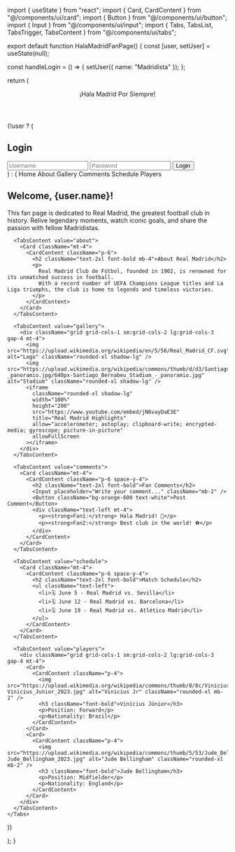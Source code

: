import { useState } from "react"; import { Card, CardContent } from "@/components/ui/card"; import { Button } from "@/components/ui/button"; import { Input } from "@/components/ui/input"; import { Tabs, TabsList, TabsTrigger, TabsContent } from "@/components/ui/tabs";

export default function HalaMadridFanPage() { const [user, setUser] = useState(null);

const handleLogin = () => { setUser({ name: "Madridista" }); };

return ( <div className="min-h-screen bg-gradient-to-br from-blue-500 via-white to-green-200 p-4 text-center"> <header className="text-4xl font-bold text-white mb-6">¡Hala Madrid Por Siempre!</header> {!user ? ( <div className="max-w-sm mx-auto bg-white rounded-2xl p-4 shadow-lg"> <h2 className="text-xl mb-2">Login</h2> <Input placeholder="Username" className="mb-2" /> <Input placeholder="Password" type="password" className="mb-4" /> <Button className="w-full bg-blue-700 text-white" onClick={handleLogin}>Login</Button> </div> ) : ( <Tabs defaultValue="home" className="w-full max-w-5xl mx-auto mt-6"> <TabsList className="grid grid-cols-6 bg-yellow-200 rounded-xl"> <TabsTrigger value="home">Home</TabsTrigger> <TabsTrigger value="about">About</TabsTrigger> <TabsTrigger value="gallery">Gallery</TabsTrigger> <TabsTrigger value="comments">Comments</TabsTrigger> <TabsTrigger value="schedule">Schedule</TabsTrigger> <TabsTrigger value="players">Players</TabsTrigger> </TabsList>

<TabsContent value="home">
        <Card className="mt-4">
          <CardContent className="p-6">
            <h2 className="text-2xl font-bold mb-4">Welcome, {user.name}!</h2>
            <p>
              This fan page is dedicated to Real Madrid, the greatest football club in history.
              Relive legendary moments, watch iconic goals, and share the passion with fellow Madridistas.
            </p>
          </CardContent>
        </Card>
      </TabsContent>

      <TabsContent value="about">
        <Card className="mt-4">
          <CardContent className="p-6">
            <h2 className="text-2xl font-bold mb-4">About Real Madrid</h2>
            <p>
              Real Madrid Club de Fútbol, founded in 1902, is renowned for its unmatched success in football.
              With a record number of UEFA Champions League titles and La Liga triumphs, the club is home to legends and timeless victories.
            </p>
          </CardContent>
        </Card>
      </TabsContent>

      <TabsContent value="gallery">
        <div className="grid grid-cols-1 sm:grid-cols-2 lg:grid-cols-3 gap-4 mt-4">
          <img src="https://upload.wikimedia.org/wikipedia/en/5/56/Real_Madrid_CF.svg" alt="Logo" className="rounded-xl shadow-lg" />
          <img src="https://upload.wikimedia.org/wikipedia/commons/thumb/d/d3/Santiago_Bernabeu_Stadium_-_panoramio.jpg/640px-Santiago_Bernabeu_Stadium_-_panoramio.jpg" alt="Stadium" className="rounded-xl shadow-lg" />
          <iframe
            className="rounded-xl shadow-lg"
            width="100%"
            height="200"
            src="https://www.youtube.com/embed/jN6vayDaE3E"
            title="Real Madrid Highlights"
            allow="accelerometer; autoplay; clipboard-write; encrypted-media; gyroscope; picture-in-picture"
            allowFullScreen
          ></iframe>
        </div>
      </TabsContent>

      <TabsContent value="comments">
        <Card className="mt-4">
          <CardContent className="p-6 space-y-4">
            <h2 className="text-2xl font-bold">Fan Comments</h2>
            <Input placeholder="Write your comment..." className="mb-2" />
            <Button className="bg-orange-600 text-white">Post Comment</Button>
            <div className="text-left mt-4">
              <p><strong>Fan1:</strong> Hala Madrid! 💪</p>
              <p><strong>Fan2:</strong> Best club in the world! ⚽</p>
            </div>
          </CardContent>
        </Card>
      </TabsContent>

      <TabsContent value="schedule">
        <Card className="mt-4">
          <CardContent className="p-6 space-y-4">
            <h2 className="text-2xl font-bold">Match Schedule</h2>
            <ul className="text-left">
              <li>🗓️ June 5 - Real Madrid vs. Sevilla</li>
              <li>🗓️ June 12 - Real Madrid vs. Barcelona</li>
              <li>🗓️ June 19 - Real Madrid vs. Atlético Madrid</li>
            </ul>
          </CardContent>
        </Card>
      </TabsContent>

      <TabsContent value="players">
        <div className="grid grid-cols-1 sm:grid-cols-2 lg:grid-cols-3 gap-4 mt-4">
          <Card>
            <CardContent className="p-4">
              <img src="https://upload.wikimedia.org/wikipedia/commons/thumb/8/8c/Vinicius_Junior_2023.jpg/640px-Vinicius_Junior_2023.jpg" alt="Vinicius Jr" className="rounded-xl mb-2" />
              <h3 className="font-bold">Vinícius Júnior</h3>
              <p>Position: Forward</p>
              <p>Nationality: Brazil</p>
            </CardContent>
          </Card>
          <Card>
            <CardContent className="p-4">
              <img src="https://upload.wikimedia.org/wikipedia/commons/thumb/5/53/Jude_Bellingham_2023.jpg/640px-Jude_Bellingham_2023.jpg" alt="Jude Bellingham" className="rounded-xl mb-2" />
              <h3 className="font-bold">Jude Bellingham</h3>
              <p>Position: Midfielder</p>
              <p>Nationality: England</p>
            </CardContent>
          </Card>
        </div>
      </TabsContent>
    </Tabs>
  )}
</div>

); }

